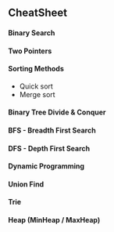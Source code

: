 ## CheatSheet

#### Binary Search

#### Two Pointers

#### Sorting Methods

- Quick sort
- Merge sort

#### Binary Tree Divide & Conquer

#### BFS - Breadth First Search

#### DFS - Depth First Search

#### Dynamic Programming

#### Union Find

#### Trie

#### Heap (MinHeap / MaxHeap)
